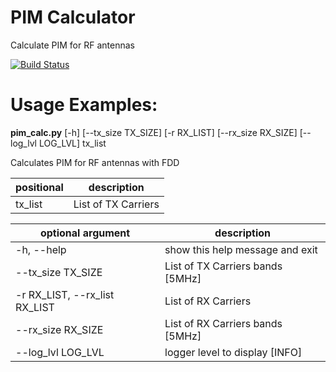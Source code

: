 PIM Calculator
=============

Calculate PIM for RF antennas

[![Build Status](https://travis-ci.com/panjacek/PIM_Calculator.svg?branch=master)](https://travis-ci.com/panjacek/PIM_Calculator)

Usage Examples:
=============

**pim_calc.py**    [-h] [--tx_size TX_SIZE] [-r RX_LIST] [--rx_size RX_SIZE]
                   [--log_lvl LOG_LVL]
                   tx_list

Calculates PIM for RF antennas with FDD

| positional | description |
| ---------- | ----------- |
| tx_list    | List of TX Carriers |


| optional argument | description |
| ----------------- | ----------- |
| -h, --help        | show this help message and exit |
| --tx_size TX_SIZE | List of TX Carriers bands [5MHz] |
| -r RX_LIST, --rx_list RX_LIST | List of RX Carriers |
| --rx_size RX_SIZE | List of RX Carriers bands [5MHz] |
| --log_lvl LOG_LVL | logger level to display [INFO] |

